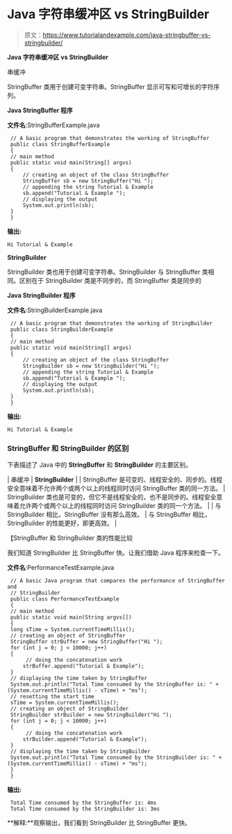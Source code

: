 # Java 字符串缓冲区 vs StringBuilder

> 原文：<https://www.tutorialandexample.com/java-stringbuffer-vs-stringbuilder/>

**Java 字符串缓冲区 vs StringBuilder**

串缓冲

StringBuffer 类用于创建可变字符串。StringBuffer 显示可写和可增长的字符序列。

**Java StringBuffer 程序**

**文件名**:StringBufferExample.java

```
 // A basic program that demonstrates the working of StringBuffer
 public class StringBufferExample
 { 
 // main method
 public static void main(String[] argvs)
 { 
     // creating an object of the class StringBuffer
     StringBuffer sb = new StringBuffer("Hi "); 
     // appending the string Tutorial & Example
     sb.append("Tutorial & Example "); 
     // displaying the output
     System.out.println(sb); 
 } 
 }  
```

**输出:**

```
Hi Tutorial & Example
```

**StringBuilder**

StringBuilder 类也用于创建可变字符串。StringBuilder 与 StringBuffer 类相同。区别在于 StringBuilder 类是不同步的，而 StringBuffer 类是同步的

**Java StringBuilder 程序**

**文件名**:StringBuilderExample.java

```
 // A basic program that demonstrates the working of StringBuilder
 public class StringBuilderExample
 { 
 // main method
 public static void main(String[] argvs)
 { 
     // creating an object of the class StringBuffer
     StringBuilder sb = new StringBuilder("Hi "); 
     // appending the string Tutorial & Example
     sb.append("Tutorial & Example "); 
     // displaying the output
     System.out.println(sb); 
 } 
 }  
```

**输出:**

```
Hi Tutorial & Example
```

### StringBuffer 和 StringBuilder 的区别

下表描述了 Java 中的 **StringBuffer** 和 **StringBuilder** 的主要区别。



| 串缓冲 | **StringBuilder** |
| StringBuffer 是可变的、线程安全的、同步的。线程安全意味着不允许两个或两个以上的线程同时访问 StringBuffer 类的同一方法。 | StringBuilder 类也是可变的，但它不是线程安全的，也不是同步的。线程安全意味着允许两个或两个以上的线程同时访问 StringBuilder 类的同一个方法。 |
| 与 StringBuilder 相比，StringBuffer 没有那么高效。 | 与 StringBuffer 相比，StringBuilder 的性能更好，即更高效。 |



【StringBuffer 和 StringBuilder 类的性能比较

我们知道 StringBuilder 比 StringBuffer 快。让我们借助 Java 程序来检查一下。

**文件名**:PerformanceTestExample.java

```
 // A basic Java program that compares the performance of StringBuffer and 
 // StringBuilder
 public class PerformanceTestExample
 { 
 // main method
 public static void main(String argvs[])
 { 
 long sTime = System.currentTimeMillis();
 // creating an object of StringBuffer
 StringBuffer strBuffer = new StringBuffer("Hi "); 
 for (int j = 0; j < 10000; j++)
 { 
      // doing the concatenation work
     strBuffer.append("Tutorial & Example"); 
 }
 // displaying the time taken by StringBuffer
 System.out.println("Total Time consumed by the StringBuffer is: " + (System.currentTimeMillis() - sTime) + "ms"); 
 // resetting the start time
 sTime = System.currentTimeMillis();
 // creating an object of StringBuilder
 StringBuilder strBuilder = new StringBuilder("Hi "); 
 for (int j = 0; j < 10000; j++)
 { 
      // doing the concatenation work
     strBuilder.append("Tutorial & Example"); 
 } 
 // displaying the time taken by StringBuilder
 System.out.println("Total Time consumed by the StringBuilder is: " + (System.currentTimeMillis() - sTime) + "ms");
 } 
 }  
```

**输出:**

```
 Total Time consumed by the StringBuffer is: 4ms
 Total Time consumed by the StringBuilder is: 3ms 
```

**解释:**观察输出，我们看到 StringBuilder 比 StringBuffer 更快。